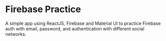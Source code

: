 # Firebase Practice

A simple app using ReactJS, Firebase and Material UI to practice Firebase auth with email, password, and authentication with different social networks.

